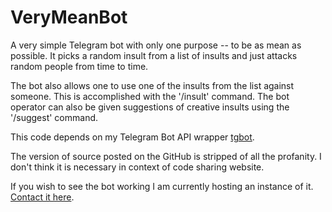 # VeryMeanBot
A very simple Telegram bot with only one purpose -- to be as mean as possible.
It picks a random insult from a list of insults and just attacks random people from time to time.

The bot also allows one to use one of the insults from the list against someone. This is accomplished with the '/insult' command.
The bot operator can also be given suggestions of creative insults using the '/suggest' command.

This code depends on my Telegram Bot API wrapper [tgbot](https://github.com/vmednis/tgbot).

The version of source posted on the GitHub is stripped of all the profanity. I don't think it is necessary in context of code sharing website.

If you wish to see the bot working I am currently hosting an instance of it.
[Contact it here](https://t.me/VeryMeanBot).
